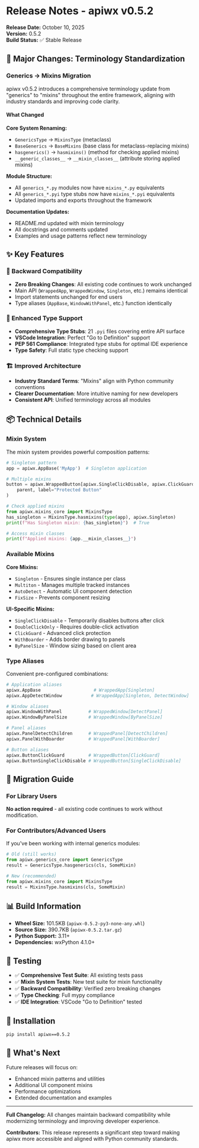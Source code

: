 # Release Notes - apiwx v0.5.2

**Release Date:** October 10, 2025  
**Version:** 0.5.2  
**Build Status:** ✅ Stable Release

## 🔄 Major Changes: Terminology Standardization

### Generics → Mixins Migration

apiwx v0.5.2 introduces a comprehensive terminology update from "generics" to "mixins" throughout the entire framework, aligning with industry standards and improving code clarity.

#### What Changed

**Core System Renaming:**
- `GenericsType` → `MixinsType` (metaclass)
- `BaseGenerics` → `BaseMixins` (base class for metaclass-replacing mixins)
- `hasgenerics()` → `hasmixins()` (method for checking applied mixins)
- `__generic_classes__` → `__mixin_classes__` (attribute storing applied mixins)

**Module Structure:**
- All `generics_*.py` modules now have `mixins_*.py` equivalents
- All `generics_*.pyi` type stubs now have `mixins_*.pyi` equivalents
- Updated imports and exports throughout the framework

**Documentation Updates:**
- README.md updated with mixin terminology
- All docstrings and comments updated
- Examples and usage patterns reflect new terminology

## ✨ Key Features

### 🎯 Backward Compatibility
- **Zero Breaking Changes**: All existing code continues to work unchanged
- Main API (`WrappedApp`, `WrappedWindow`, `Singleton`, etc.) remains identical
- Import statements unchanged for end users
- Type aliases (`AppBase`, `WindowWithPanel`, etc.) function identically

### 🔧 Enhanced Type Support
- **Comprehensive Type Stubs**: 21 `.pyi` files covering entire API surface
- **VSCode Integration**: Perfect "Go to Definition" support
- **PEP 561 Compliance**: Integrated type stubs for optimal IDE experience
- **Type Safety**: Full static type checking support

### 🏗️ Improved Architecture
- **Industry Standard Terms**: "Mixins" align with Python community conventions
- **Clearer Documentation**: More intuitive naming for new developers
- **Consistent API**: Unified terminology across all modules

## 📦 Technical Details

### Mixin System
The mixin system provides powerful composition patterns:

```python
# Singleton pattern
app = apiwx.AppBase('MyApp')  # Singleton application

# Multiple mixins
button = apiwx.WrappedButton[apiwx.SingleClickDisable, apiwx.ClickGuard](
    parent, label="Protected Button"
)

# Check applied mixins
from apiwx.mixins_core import MixinsType
has_singleton = MixinsType.hasmixins(type(app), apiwx.Singleton)
print(f"Has Singleton mixin: {has_singleton}")  # True

# Access mixin classes
print(f"Applied mixins: {app.__mixin_classes__}")
```

### Available Mixins

**Core Mixins:**
- `Singleton` - Ensures single instance per class
- `Multiton` - Manages multiple tracked instances
- `AutoDetect` - Automatic UI component detection
- `FixSize` - Prevents component resizing

**UI-Specific Mixins:**
- `SingleClickDisable` - Temporarily disables buttons after click
- `DoubleClickOnly` - Requires double-click activation
- `ClickGuard` - Advanced click protection
- `WithBoarder` - Adds border drawing to panels
- `ByPanelSize` - Window sizing based on client area

### Type Aliases
Convenient pre-configured combinations:

```python
# Application aliases
apiwx.AppBase                    # WrappedApp[Singleton]
apiwx.AppDetectWindow           # WrappedApp[Singleton, DetectWindow]

# Window aliases  
apiwx.WindowWithPanel          # WrappedWindow[DetectPanel]
apiwx.WindowByPanelSize        # WrappedWindow[ByPanelSize]

# Panel aliases
apiwx.PanelDetectChildren      # WrappedPanel[DetectChildren]
apiwx.PanelWithBoarder         # WrappedPanel[WithBoarder]

# Button aliases
apiwx.ButtonClickGuard         # WrappedButton[ClickGuard]
apiwx.ButtonSingleClickDisable # WrappedButton[SingleClickDisable]
```

## 🔧 Migration Guide

### For Library Users
**No action required** - all existing code continues to work without modification.

### For Contributors/Advanced Users
If you've been working with internal generics modules:

```python
# Old (still works)
from apiwx.generics_core import GenericsType
result = GenericsType.hasgenerics(cls, SomeMixin)

# New (recommended)
from apiwx.mixins_core import MixinsType  
result = MixinsType.hasmixins(cls, SomeMixin)
```

## 📊 Build Information

- **Wheel Size:** 101.5KB (`apiwx-0.5.2-py3-none-any.whl`)
- **Source Size:** 390.7KB (`apiwx-0.5.2.tar.gz`)
- **Python Support:** 3.11+
- **Dependencies:** wxPython 4.1.0+

## 🧪 Testing

- ✅ **Comprehensive Test Suite**: All existing tests pass
- ✅ **Mixin System Tests**: New test suite for mixin functionality
- ✅ **Backward Compatibility**: Verified zero breaking changes
- ✅ **Type Checking**: Full mypy compliance
- ✅ **IDE Integration**: VSCode "Go to Definition" tested

## 🔗 Installation

```bash
pip install apiwx==0.5.2
```

## 📝 What's Next

Future releases will focus on:
- Enhanced mixin patterns and utilities
- Additional UI component mixins
- Performance optimizations
- Extended documentation and examples

---

**Full Changelog:** All changes maintain backward compatibility while modernizing terminology and improving developer experience.

**Contributors:** This release represents a significant step toward making apiwx more accessible and aligned with Python community standards.